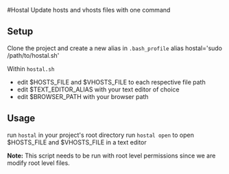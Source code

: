 #Hostal
Update hosts and vhosts files with one command

Setup
-----

Clone the project and create a new alias in `.bash_profile`
	alias hostal='sudo /path/to/hostal.sh'

Within `hostal.sh` 
* edit $HOSTS_FILE and $VHOSTS_FILE to each respective file path
* edit $TEXT_EDITOR_ALIAS with your text editor of choice
* edit $BROWSER_PATH with your browser path

Usage
-----

run `hostal` in your project's root directory
run `hostal open` to open $HOSTS_FILE and $VHOSTS_FILE in a text editor

**Note:** This script needs to be run with root level permissions since we are modify root level files. 